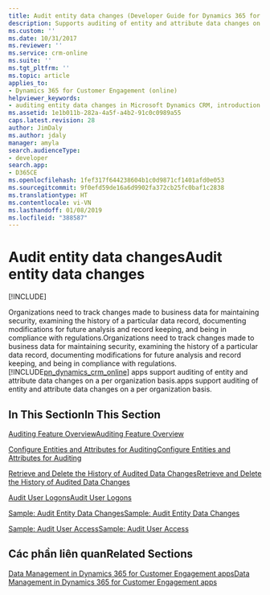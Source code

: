 ```yaml
---
title: Audit entity data changes (Developer Guide for Dynamics 365 for Customer Engagement apps) | MicrosoftDocs
description: Supports auditing of entity and attribute data changes on a per organization basis.
ms.custom: ''
ms.date: 10/31/2017
ms.reviewer: ''
ms.service: crm-online
ms.suite: ''
ms.tgt_pltfrm: ''
ms.topic: article
applies_to:
- Dynamics 365 for Customer Engagement (online)
helpviewer_keywords:
- auditing entity data changes in Microsoft Dynamics CRM, introduction
ms.assetid: 1e1b011b-282a-4a5f-a4b2-91c0c0989a55
caps.latest.revision: 28
author: JimDaly
ms.author: jdaly
manager: amyla
search.audienceType:
- developer
search.app:
- D365CE
ms.openlocfilehash: 1fef317f644238604b1c0d9871cf1401afd0e053
ms.sourcegitcommit: 9f0efd59de16a6d9902fa372cb25fc0baf1c2838
ms.translationtype: HT
ms.contentlocale: vi-VN
ms.lasthandoff: 01/08/2019
ms.locfileid: "388587"
---
```

# <a name="audit-entity-data-changes"></a><span data-ttu-id="28bcc-103">Audit entity data changes</span><span class="sxs-lookup"><span data-stu-id="28bcc-103">Audit entity data changes</span></span>

[!INCLUDE[](../includes/cc_applies_to_update_9_0_0.md)]

<span data-ttu-id="28bcc-104">Organizations need to track changes made to business data for maintaining security, examining the history of a particular data record, documenting modifications for future analysis and record keeping, and being in compliance with regulations.</span><span class="sxs-lookup"><span data-stu-id="28bcc-104">Organizations need to track changes made to business data for maintaining security, examining the history of a particular data record, documenting modifications for future analysis and record keeping, and being in compliance with regulations.</span></span> 
[!INCLUDE[pn_dynamics_crm_online](../includes/pn-dynamics-crm-online.md)] <span data-ttu-id="28bcc-105">apps support auditing of entity and attribute data changes on a per organization basis.</span><span class="sxs-lookup"><span data-stu-id="28bcc-105">apps support auditing of entity and attribute data changes on a per organization basis.</span></span>  
  
## <a name="in-this-section"></a><span data-ttu-id="28bcc-106">In This Section</span><span class="sxs-lookup"><span data-stu-id="28bcc-106">In This Section</span></span>  
 [<span data-ttu-id="28bcc-107">Auditing Feature Overview</span><span class="sxs-lookup"><span data-stu-id="28bcc-107">Auditing Feature Overview</span></span>](auditing-overview.md)  
  
 [<span data-ttu-id="28bcc-108">Configure Entities and Attributes for Auditing</span><span class="sxs-lookup"><span data-stu-id="28bcc-108">Configure Entities and Attributes for Auditing</span></span>](configure-entities-attributes-auditing.md)  
  
 [<span data-ttu-id="28bcc-109">Retrieve and Delete the History of Audited Data Changes</span><span class="sxs-lookup"><span data-stu-id="28bcc-109">Retrieve and Delete the History of Audited Data Changes</span></span>](retrieve-and-delete-the-history-of-audited-data-changes.md)  
  
 [<span data-ttu-id="28bcc-110">Audit User Logons</span><span class="sxs-lookup"><span data-stu-id="28bcc-110">Audit User Logons</span></span>](audit-user-access.md)  
  
 [<span data-ttu-id="28bcc-111">Sample: Audit Entity Data Changes</span><span class="sxs-lookup"><span data-stu-id="28bcc-111">Sample: Audit Entity Data Changes</span></span>](sample-audit-entity-data-changes.md)  
  
 [<span data-ttu-id="28bcc-112">Sample: Audit User Access</span><span class="sxs-lookup"><span data-stu-id="28bcc-112">Sample: Audit User Access</span></span>](sample-audit-user-access.md)  
  
## <a name="related-sections"></a><span data-ttu-id="28bcc-113">Các phần liên quan</span><span class="sxs-lookup"><span data-stu-id="28bcc-113">Related Sections</span></span>  
 [<span data-ttu-id="28bcc-114">Data Management in Dynamics 365 for Customer Engagement apps</span><span class="sxs-lookup"><span data-stu-id="28bcc-114">Data Management in Dynamics 365 for Customer Engagement apps</span></span>](manage-data.md)
